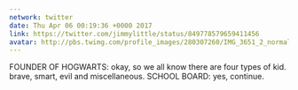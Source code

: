 ```yaml
---
network: twitter
date: Thu Apr 06 00:19:36 +0000 2017
link: https://twitter.com/jimmylittle/status/849778579659411456
avatar: http://pbs.twimg.com/profile_images/280307260/IMG_3651_2_normal.jpg
---
```


FOUNDER OF HOGWARTS: okay, so we all know there are four types of kid. brave, smart, evil and miscellaneous.
SCHOOL BOARD: yes, continue.
